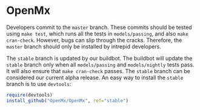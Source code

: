 # OpenMx

Developers commit to the `master` branch.
These commits should be tested using `make test`,
which runs all the tests in `models/passing`, and
also `make cran-check`.
However, bugs can slip through the cracks.
Therefore, the `master` branch should only
be installed by intrepid developers.

The `stable` branch is updated by our buildbot.
The buildbot will update the `stable` branch
only when all `models/passing` and
`models/nightly` tests pass.
It will also ensure that `make cran-check` passes.
The `stable` branch can be considered our
current alpha release.
An easy way to install the `stable` branch is
to use `devtools`:

```R
require(devtools)
install_github("OpenMx/OpenMx", ref="stable")
```
